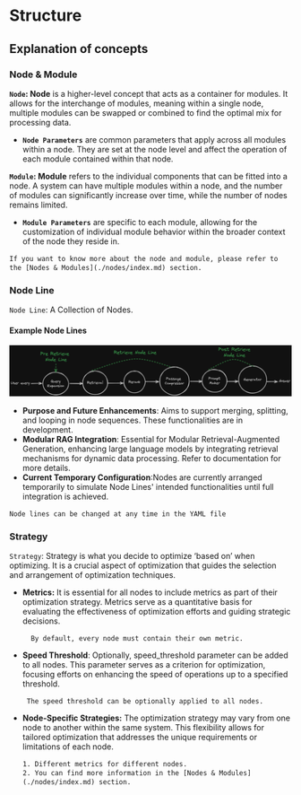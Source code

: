 # Structure



## Explanation of concepts

### Node & Module

**`Node`: Node** is a higher-level concept that acts as a container for modules. It allows for the interchange of modules, meaning within a single node, multiple modules can be swapped or combined to find the optimal mix for processing data.
- **`Node Parameters`** are common parameters that apply across all modules within a node. They are set at the node level and affect the operation of each module contained within that node.


**`Module`: Module** refers to the individual components that can be fitted into a node. A system can have multiple modules within a node, and the number of modules can significantly increase over time, while the number of nodes remains limited.
- **`Module Parameters`** are specific to each module, allowing for the customization of individual module behavior within the broader context of the node they reside in.


```{tip}
If you want to know more about the node and module, please refer to the [Nodes & Modules](./nodes/index.md) section.
``` 

### Node Line

`Node Line`: A Collection of Nodes. 

#### Example Node Lines
![Node Lines](./_static/node_lines.png)

- **Purpose and Future Enhancements**: Aims to support merging, splitting, and looping in node sequences. These functionalities are in development.
- **Modular RAG Integration**: Essential for Modular Retrieval-Augmented Generation, enhancing large language models by integrating retrieval mechanisms for dynamic data processing. Refer to documentation for more details.
- **Current Temporary Configuration**:Nodes are currently arranged temporarily to simulate Node Lines' intended functionalities until full integration is achieved.

```{tip}
Node lines can be changed at any time in the YAML file
```


    
### Strategy

`Strategy`: Strategy is what you decide to optimize ‘based on’ when optimizing. It is a crucial aspect of optimization that guides the selection and arrangement of optimization techniques.

- **Metrics:** It is essential for all nodes to include metrics as part of their optimization strategy. Metrics serve as a quantitative basis for evaluating the effectiveness of optimization efforts and guiding strategic decisions.
  ```{admonition} Summarize
    By default, every node must contain their own metric.
  ```
- **Speed Threshold**: Optionally, speed_threshold parameter can be added to all nodes. This parameter serves as a criterion for optimization, focusing efforts on enhancing the speed of operations up to a specified threshold.
  ```{admonition} Summarize
   The speed threshold can be optionally applied to all nodes.
  ```  
- **Node-Specific Strategies:** The optimization strategy may vary from one node to another within the same system. This flexibility allows for tailored optimization that addresses the unique requirements or limitations of each node.
  ```{admonition} Summarize
  1. Different metrics for different nodes.
  2. You can find more information in the [Nodes & Modules](./nodes/index.md) section.
  ```
